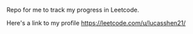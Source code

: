 Repo for me to track my progress in Leetcode.

Here's a link to my profile https://leetcode.com/u/lucasshen21/
